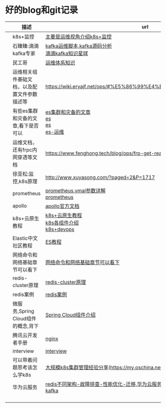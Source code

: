 # 好的blog和git记录



|      | 描述                                         | url                                                          |
| ---- | -------------------------------------------- | ------------------------------------------------------------ |
|      | k8s+监控                                     | [主要是运维视角介绍k8s+监控](https://cloud.tencent.com/developer/user/5908455) |
|      | 石臻臻:滴滴kafka专家                         | [kafka运维脚本,kafka源码分析](https://www.szzdzhp.com/kafka/)<br />[滴滴kafka知识星球](https://wx.zsxq.com/dweb2/index/group/28855282812811) |
|      | 民工哥                                       | [运维体系知识](https://zhuanlan.zhihu.com/p/366241294)       |
|      | 运维相关组件基础文档，以及配置文件参数描述等 | https://wiki.eryajf.net/ops/#%E5%86%99%E4%BD%9C%E6%84%9F%E6%80%80 |
|      | 有些es集群和灾备的文章,看下是否可以          | [es集群和灾备的文章](https://cloud.tencent.com/developer/user/6583491)<br />[es](https://cloud.tencent.com/developer/column/4008)<br />[es](https://cloud.tencent.com/developer/column/90442/tag-10307)<br />[es-运维](https://cloud.tencent.com/developer/column/84934/tag-10307) |
|      | 运维文档，还有frpc内网穿透等文档             | https://www.fenghong.tech/blog/ops/frp-get-realip/           |
|      | 徐亚松:监控,k8s原理                          | http://www.xuyasong.com/?paged=2&P=1717                      |
|      | prometheus                                   | [prometheus.ymal参数详解](https://www.cnblogs.com/rexcheny/p/10675891.html)<br />[prometheus](https://cloud.tencent.com/developer/user/7471804) |
|      | apollo                                       | [apollo官方文档](https://www.apolloconfig.com/#/zh/README)   |
|      | k8s+云原生教程                               | [k8s+云原生教程](https://jimmysong.io/kubernetes-handbook/guide/kubelet-authentication-authorization.html)<br />[k8s各组件介绍](https://blog.z0ukun.com/?cat=61)<br />[k8s+devops](https://www.yuque.com/coolops/kubernetes) |
|      | Elastic中文社区教程                          | [ES教程](https://elasticstack.blog.csdn.net/article/details/102728604) |
|      | 网络命令和网络基础章节可以看下               | [网络命令和网络基础章节可以看下](https://www.kancloud.cn/panxin20/notes/1923557  ) |
|      | redis-cluster原理                            | [redis-cluster原理](https://blog.csdn.net/xiaofeng10330111/article/details/90384502?ops_request_misc=%257B%2522request%255Fid%2522%253A%2522163653146816780265451858%2522%252C%2522scm%2522%253A%252220140713.130102334.pc%255Fblog.%2522%257D&request_id=163653146816780265451858&biz_id=0&utm_medium=distribute.pc_search_result.none-task-blog-2~blog~first_rank_v2~rank_v29-5-90384502.pc_v2_rank_blog_default&utm_term=redis+cluster&spm=1018.2226.3001.4450)<br /> |
|      | redis案例                                    | [redis案例](https://www.cnblogs.com/huanxiyun/tag/redis/)    |
|      | 微服务,Spring Cloud组件的概念,背下           | [Spring Cloud组件介绍](http://c.biancheng.net/view/5467.html) |
|      | 腾讯云开发者手册                             | [nginx](https://cloud.tencent.com/developer/doc/1158)        |
|      | interview                                    | [interview](https://zyfcodes.blog.csdn.net/article/details/100706167) |
|      | 可以带着问题思考该怎么学k8s                  | [大规模k8s集群管理经验分享](https://my.oschina.net/erdateam/blog/5336527)(https://my.oschina.net/erdateam/blog/5348560) |
|      | 华为云服务                                   | [redis不同架构-故障排查-性能优化-迁移,华为云服务都有文档,可以看](https://support.huaweicloud.com/dcs_faq/dcs-faq-0427020.html)<br />[kafka](https://support.huaweicloud.com/bestpractice-kafka/kafka-bp-190605002.html) |
|      |                                              |                                                              |
|      |                                              |                                                              |
|      |                                              |                                                              |
|      |                                              |                                                              |

